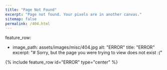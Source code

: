 ```yaml
---
title: "Page Not Found"
excerpt: "Page not found. Your pixels are in another canvas."
sitemap: false
permalink: /404.html
---
```

feature_row:
  - image_path: assets/images/misc/404.jpg
    alt: "ERROR"
    title: "ERROR"
    excerpt: "# Sorry, but the page you were trying to view does not exist *:(*"

{% include feature_row id="ERROR" type="center" %}